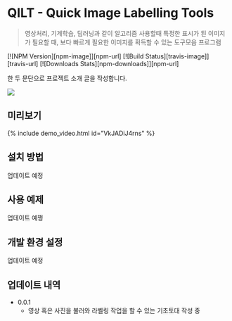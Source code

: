 # QILT - Quick Image Labelling Tools
> 영상처리, 기계학습, 딥러닝과 같이 알고리즘 사용할때 특정한 표시가 된 이미지가 필요할 때, 보다 빠르게 필요한 이미지를 획득할 수 있는 도구모음 프로그램

[![NPM Version][npm-image]][npm-url]
[![Build Status][travis-image]][travis-url]
[![Downloads Stats][npm-downloads]][npm-url]

한 두 문단으로 프로젝트 소개 글을 작성합니다.

![](../header.png)
## 미리보기
{% include demo_video.html id="VkJADiJ4rns" %}
## 설치 방법

업데이트 예정

## 사용 예제

업데이트 예쩡

## 개발 환경 설정

업데이트 예정

## 업데이트 내역

* 0.0.1
    * 영상 혹은 사진을 불러와 라벨링 작업을 할 수 있는 기초토대 작성 중

